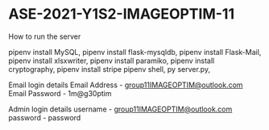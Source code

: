 # ASE-2021-Y1S2-IMAGEOPTIM-11

How to run the server

pipenv install MySQL,
pipenv install flask-mysqldb,
pipenv install Flask-Mail,
pipenv install xlsxwriter,
pipenv install paramiko,
pipenv install cryptography,
pipenv install stripe
pipenv shell,
py server.py,

Email login details
Email Address - group11IMAGEOPTIM@outlook.com
Email Password - 1m@g30ptim

Admin login details
username - group11IMAGEOPTIM@outlook.com
password - password
